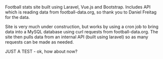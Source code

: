 Football stats site built using Laravel, Vue.js and Bootstrap.
Includes API which is reading data from football-data.org, so thank you to Daniel Freitag for the data.

Site is very much under construction, but works by using a cron job to bring data into a MySQL database using curl requests from football-data.org. The site then pulls data from an internal API (built using laravel) so as many requests can be made as needed. 

JUST A TEST - ok, how about now?
